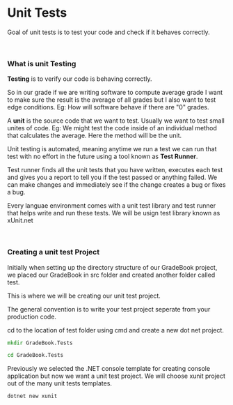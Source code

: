 # Unit Tests

Goal of unit tests is to test your code and check if it behaves correctly.

<br>

### **What is unit Testing**

**Testing** is to verify our code is behaving correctly.

So in our grade if we are writing software to compute average grade I want to make sure the result is the average of all grades but I also want to test edge conditions. Eg: How will software behave if there are "0" grades.

A **unit** is the source code that we want to test. Usually we want to test small unites of code. Eg: We might test the code inside of an individual method that calculates the average. Here the method will be the unit.

Unit testing is automated, meaning anytime we run a test we can run that test with no effort in the future using a tool known as **Test Runner**.

Test runner finds all the unit tests that you have written, executes each test and gives you a report to tell you if the test passed or anything failed. We can make changes and immediately see if the change creates a bug or fixes a bug.

Every languae environment comes with a unit test library and test runner that helps write and run these tests. We will be usign test library known as xUnit.net

<br>

### **Creating a unit test Project**

Initially when setting up the directory structure of our GradeBook project, we placed our GradeBook in src folder and created another folder called test.

This is where we will be creating our unit test project.

The general convention is to write your test project seperate from your production code.

cd to the location of test folder using cmd and create a new dot net project.

```cmd
mkdir GradeBook.Tests

cd GradeBook.Tests
```

Previously we selected the .NET console template for creating console application but now we want a unit test project. We will choose xunit project out of the many unit tests templates.

```cmd
dotnet new xunit
```

